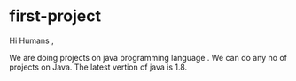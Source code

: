 # first-project

Hi Humans ,


 We are doing projects on java programming language .
 We can do any no of projects on Java.
 The latest vertion of java is 1.8.
